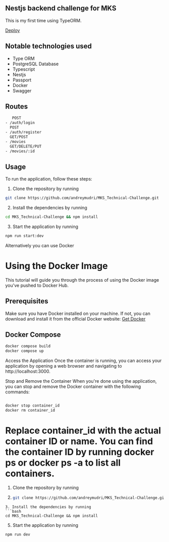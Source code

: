 ## Nestjs backend challenge for MKS

This is my first time using TypeORM.

[Deploy](https://mks-tech-challenge.onrender.com)

## Notable technologies used

- Type ORM
- PostgreSQL Database
- Typescript
- Nestjs
- Passport
- Docker
- Swagger

## Routes

```bash
   POST
- /auth/login
  POST
- /auth/register
  GET/POST
- /movies
  GET/DELETE/PUT
- /movies/:id
```

## Usage

To run the application, follow these steps:

1. Clone the repository by running

```bash
git clone https://github.com/andreymudri/MKS_Technical-Challenge.git
```

2. Install the dependencies by running

```bash
cd MKS_Technical-Challenge && npm install
```

3. Start the application by running

```bash
npm run start:dev
```

Alternatively you can use Docker

# Using the Docker Image

This tutorial will guide you through the process of using the Docker image you've pushed to Docker Hub.

## Prerequisites

Make sure you have Docker installed on your machine. If not, you can download and install it from the official Docker website: [Get Docker](https://docs.docker.com/get-docker/)

## Docker Compose

```bash
docker compose build
docker compose up

```

Access the Application
Once the container is running, you can access your application by opening a web browser and navigating to http://localhost:3000.

Stop and Remove the Container
When you're done using the application, you can stop and remove the Docker container with the following commands:

```bash

docker stop container_id
docker rm container_id
```

# Replace container_id with the actual container ID or name. You can find the container ID by running docker ps or docker ps -a to list all containers.

1. Clone the repository by running
2. ```bash
   git clone https://github.com/andreymudri/MKS_Technical-Challenge.git
   ```

````
3. Install the dependencies by running
```bash
cd MKS_Technical-Challenge && npm install
````

5. Start the application by running

```bash
npm run dev
```

